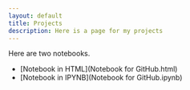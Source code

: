 ```yaml
---
layout: default
title: Projects
description: Here is a page for my projects
---
```


Here are two notebooks.

- [Notebook in HTML](Notebook for GitHub.html)
- [Notebook in IPYNB](Notebook for GitHub.ipynb)

